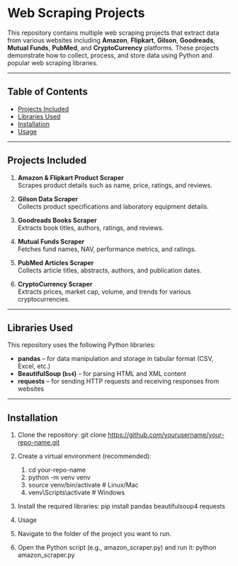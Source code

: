 # Web Scraping Projects

This repository contains multiple web scraping projects that extract data from various websites including **Amazon**, **Flipkart**, **Gilson**, **Goodreads**, **Mutual Funds**, **PubMed**, and **CryptoCurrency** platforms. These projects demonstrate how to collect, process, and store data using Python and popular web scraping libraries.

---

## Table of Contents

- [Projects Included](#projects-included)  
- [Libraries Used](#libraries-used)  
- [Installation](#installation)  
- [Usage](#usage)  

---

## Projects Included

1. **Amazon & Flipkart Product Scraper**  
   Scrapes product details such as name, price, ratings, and reviews.  

2. **Gilson Data Scraper**  
   Collects product specifications and laboratory equipment details.  

3. **Goodreads Books Scraper**  
   Extracts book titles, authors, ratings, and reviews.  

4. **Mutual Funds Scraper**  
   Fetches fund names, NAV, performance metrics, and ratings.  

5. **PubMed Articles Scraper**  
   Collects article titles, abstracts, authors, and publication dates.  

6. **CryptoCurrency Scraper**  
   Extracts prices, market cap, volume, and trends for various cryptocurrencies.  

---

## Libraries Used

This repository uses the following Python libraries:

- **pandas** – for data manipulation and storage in tabular format (CSV, Excel, etc.)  
- **BeautifulSoup (`bs4`)** – for parsing HTML and XML content  
- **requests** – for sending HTTP requests and receiving responses from websites  

---

## Installation

1. Clone the repository:
git clone https://github.com/yourusername/your-repo-name.git

3. Create a virtual environment (recommended):
   1. cd your-repo-name
   2. python -m venv venv
   3. source venv/bin/activate  # Linux/Mac
   4. venv\Scripts\activate     # Windows

4. Install the required libraries:
pip install pandas beautifulsoup4 requests

5. Usage
  1. Navigate to the folder of the project you want to run.
  2. Open the Python script (e.g., amazon_scraper.py) and run it:
       python amazon_scraper.py

